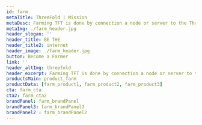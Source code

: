 ```yaml
---
id: farm
metaTitle: ThreeFold | Mission
metaDesc: Farming TFT is done by connection a node or server to the ThreeFold Grid. Yes, it's that simple. Join thousands that make the Internet of tomorrow possible.
metaImg: ./farm_header.jpg
header_slogan: '' 
header_title: BE THE
header_title2: internet
header_image: ./farm_header.jpg
button: Become a Farmer
link: ''
header_altImg: threefold
header_excerpt: Farming TFT is done by connection a node or server to the ThreeFold Grid. Yes, it's that simple. Join thousands that make the Internet of tomorrow possible.
productsMain: product_farm
productData: [farm_product1, farm_product2, farm_product3]
cta: farm_cta
cta2: farm_cta2
brandPanel: farm_brandPanel
brandPanel3: farm_brandPanel3
brandPanel2 : farm_brandPanel2
---
```

